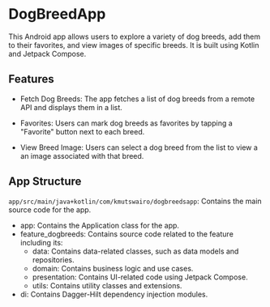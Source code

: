 # DogBreedApp

This Android app allows users to explore a variety of dog breeds, add them to their favorites, and view images of specific breeds. It is built using Kotlin and Jetpack Compose.

## Features

- Fetch Dog Breeds: The app fetches a list of dog breeds from a remote API and displays them in a list.

- Favorites: Users can mark dog breeds as favorites by tapping a "Favorite" button next to each breed.

- View Breed Image: Users can select a dog breed from the list to view a an image associated with that breed.

## App Structure

`app/src/main/java+kotlin/com/kmutswairo/dogbreedsapp`: Contains the main source code for the app.
- app: Contains the Application class for the app.
- feature_dogbreeds: Contains source code related to the feature including its:
  - data: Contains data-related classes, such as data models and repositories.
  - domain: Contains business logic and use cases.
  - presentation: Contains UI-related code using Jetpack Compose.
  - utils: Contains utility classes and extensions.
- di: Contains Dagger-Hilt dependency injection modules.
